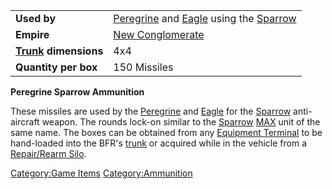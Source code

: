 |                                                 |                                                                                                      |
| ----------------------------------------------- | ---------------------------------------------------------------------------------------------------- |
| **Used by**                                     | [Peregrine](../Peregrine.md) and [Eagle](../vehicles/Eagle.md) using the [Sparrow](</Sparrow_(BFR)>) |
| **Empire**                                      | [New Conglomerate](../etc/New_Conglomerate.md)                                                       |
| **[Trunk](../terminology/Trunk.md) dimensions** | 4x4                                                                                                  |
| **Quantity per box**                            | 150 Missiles                                                                                         |

**Peregrine Sparrow Ammunition**

These missiles are used by the [Peregrine](../Peregrine.md) and
[Eagle](../vehicles/Eagle.md) for the [Sparrow](</Sparrow_(BFR)>)
anti-aircraft weapon. The rounds lock-on similar to the
[Sparrow](../items/Sparrow.md) [MAX](../items/Mechanized_Assault_Exo-Suit.md) unit of the same
name. The boxes can be obtained from any [Equipment
Terminal](../items/Equipment_Terminal.md) to be hand-loaded into the
BFR's [trunk](../terminology/Trunk.md) or acquired while in the vehicle from a
[Repair/Rearm Silo](../items/Repair_Rearm_Silo.md).

[Category:Game Items](Category:Game_Items.md)
[Category:Ammunition](Category:Ammunition.md)

